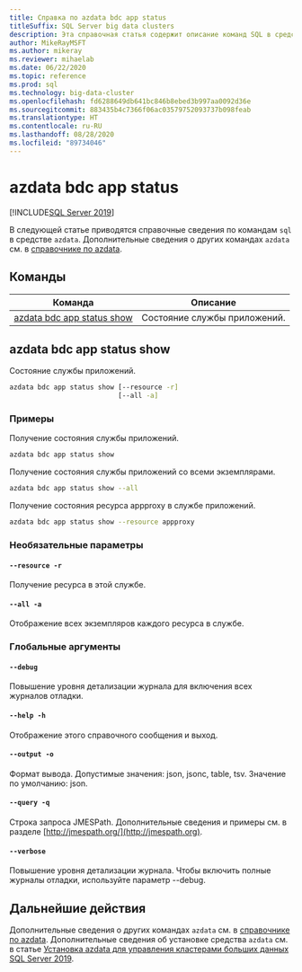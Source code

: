 ```yaml
---
title: Справка по azdata bdc app status
titleSuffix: SQL Server big data clusters
description: Эта справочная статья содержит описание команд SQL в средстве azdata, а команды bdc app status.
author: MikeRayMSFT
ms.author: mikeray
ms.reviewer: mihaelab
ms.date: 06/22/2020
ms.topic: reference
ms.prod: sql
ms.technology: big-data-cluster
ms.openlocfilehash: fd6288649db641bc846b8ebed3b997aa0092d36e
ms.sourcegitcommit: 883435b4c7366f06ac03579752093737b098feab
ms.translationtype: HT
ms.contentlocale: ru-RU
ms.lasthandoff: 08/28/2020
ms.locfileid: "89734046"
---
```

# <a name="azdata-bdc-app-status"></a>azdata bdc app status

[!INCLUDE[SQL Server 2019](../../includes/applies-to-version/sqlserver2019.md)]

В следующей статье приводятся справочные сведения по командам `sql` в средстве `azdata`. Дополнительные сведения о других командах `azdata` см. в [справочнике по azdata](reference-azdata.md).

## <a name="commands"></a>Команды
| Команда | Описание |
| --- | --- |
[azdata bdc app status show](#azdata-bdc-app-status-show) | Состояние службы приложений.
## <a name="azdata-bdc-app-status-show"></a>azdata bdc app status show
Состояние службы приложений.
```bash
azdata bdc app status show [--resource -r] 
                           [--all -a]
```
### <a name="examples"></a>Примеры
Получение состояния службы приложений.
```bash
azdata bdc app status show
```
Получение состояния службы приложений со всеми экземплярами.
```bash
azdata bdc app status show --all
```
Получение состояния ресурса appproxy в службе приложений.
```bash
azdata bdc app status show --resource appproxy
```
### <a name="optional-parameters"></a>Необязательные параметры
#### `--resource -r`
Получение ресурса в этой службе.
#### `--all -a`
Отображение всех экземпляров каждого ресурса в службе.
### <a name="global-arguments"></a>Глобальные аргументы
#### `--debug`
Повышение уровня детализации журнала для включения всех журналов отладки.
#### `--help -h`
Отображение этого справочного сообщения и выход.
#### `--output -o`
Формат вывода.  Допустимые значения: json, jsonc, table, tsv.  Значение по умолчанию: json.
#### `--query -q`
Строка запроса JMESPath. Дополнительные сведения и примеры см. в разделе [http://jmespath.org/](http://jmespath.org).
#### `--verbose`
Повышение уровня детализации журнала. Чтобы включить полные журналы отладки, используйте параметр --debug.

## <a name="next-steps"></a>Дальнейшие действия

Дополнительные сведения о других командах `azdata` см. в [справочнике по azdata](reference-azdata.md). Дополнительные сведения об установке средства `azdata` см. в статье [Установка azdata для управления кластерами больших данных SQL Server 2019](../install/deploy-install-azdata.md).
